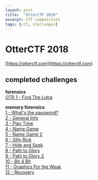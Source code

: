 ```yaml
---
layout: post
title:  "OtterCTF 2018"
excerpt: CTF competition
tags: [ctf, challenges]
---
```

# OtterCTF 2018
[https://otterctf.com](https://otterctf.com)
<br>
## completed challenges

**forensics**<br>
[OTR 1 - Find The Lutra](../ctfs/forensics/FindTheLutra)<br>

**memory forensics**<br>
[1 - What's the password?](../ctfs/otterctf/memory_forensics/Whatsthepassword)<br>
[2 - General Info](../ctfs/otterctf/memory_forensics/GeneralInfo)<br>
[3 - Play Time](../ctfs/otterctf/memory_forensics/PlayTime)<br>
[4 - Name Game](../ctfs/otterctf/memory_forensics/NameGame)<br>
[5 - Name Game 2](../ctfs/otterctf/memory_forensics/NameGame2)<br>
[6 - Silly Rick](../ctfs/otterctf/memory_forensics/SillyRick)<br>
[7 - Hide and Seek](../ctfs/otterctf/memory_forensics/HideandSeek)<br>
[8 - Path to Glory](../ctfs/otterctf/memory_forensics/PathtoGlory)<br>
[9 - Path to Glory 2](../ctfs/otterctf/memory_forensics/PathtoGlory2)<br>
[10 - Bit 4 Bit](../ctfs/otterctf/memory_forensics/Bit4Bit)<br>
[11 - Graphics For the Weak](../ctfs/otterctf/memory_forensics/GraphicsfortheWeak)<br>
[12 - Recovery](../ctfs/otterctf/memory_forensics/Recovery)
